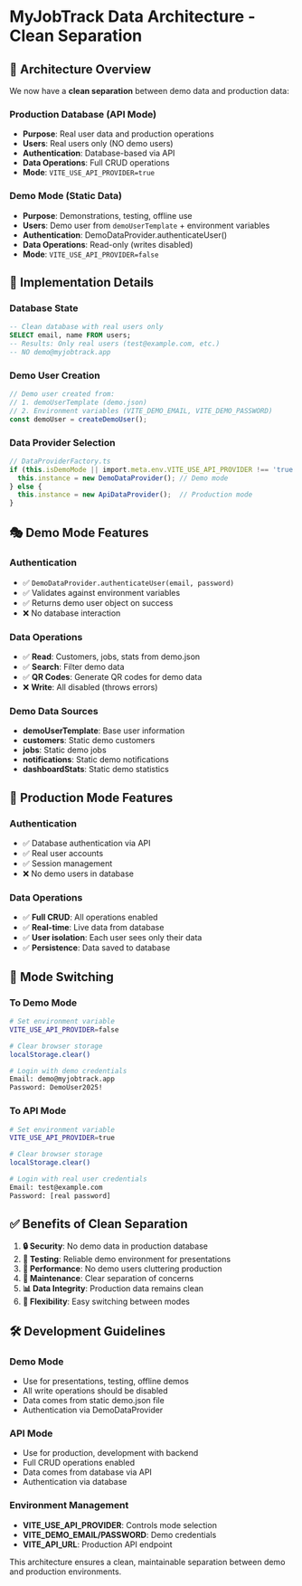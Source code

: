 # MyJobTrack Data Architecture - Clean Separation

## 🎯 **Architecture Overview**

We now have a **clean separation** between demo data and production data:

### **Production Database (API Mode)**
- **Purpose**: Real user data and production operations
- **Users**: Real users only (NO demo users)
- **Authentication**: Database-based via API
- **Data Operations**: Full CRUD operations
- **Mode**: `VITE_USE_API_PROVIDER=true`

### **Demo Mode (Static Data)**
- **Purpose**: Demonstrations, testing, offline use
- **Users**: Demo user from `demoUserTemplate` + environment variables
- **Authentication**: DemoDataProvider.authenticateUser()
- **Data Operations**: Read-only (writes disabled)
- **Mode**: `VITE_USE_API_PROVIDER=false`

## 🔧 **Implementation Details**

### **Database State**
```sql
-- Clean database with real users only
SELECT email, name FROM users;
-- Results: Only real users (test@example.com, etc.)
-- NO demo@myjobtrack.app
```

### **Demo User Creation**
```typescript
// Demo user created from:
// 1. demoUserTemplate (demo.json)
// 2. Environment variables (VITE_DEMO_EMAIL, VITE_DEMO_PASSWORD)
const demoUser = createDemoUser();
```

### **Data Provider Selection**
```typescript
// DataProviderFactory.ts
if (this.isDemoMode || import.meta.env.VITE_USE_API_PROVIDER !== 'true') {
  this.instance = new DemoDataProvider(); // Demo mode
} else {
  this.instance = new ApiDataProvider();  // Production mode
}
```

## 🎭 **Demo Mode Features**

### **Authentication**
- ✅ `DemoDataProvider.authenticateUser(email, password)`
- ✅ Validates against environment variables
- ✅ Returns demo user object on success
- ❌ No database interaction

### **Data Operations**
- ✅ **Read**: Customers, jobs, stats from demo.json
- ✅ **Search**: Filter demo data
- ✅ **QR Codes**: Generate QR codes for demo data
- ❌ **Write**: All disabled (throws errors)

### **Demo Data Sources**
- **demoUserTemplate**: Base user information
- **customers**: Static demo customers
- **jobs**: Static demo jobs  
- **notifications**: Static demo notifications
- **dashboardStats**: Static demo statistics

## 🚀 **Production Mode Features**

### **Authentication**
- ✅ Database authentication via API
- ✅ Real user accounts
- ✅ Session management
- ❌ No demo users in database

### **Data Operations**
- ✅ **Full CRUD**: All operations enabled
- ✅ **Real-time**: Live data from database
- ✅ **User isolation**: Each user sees only their data
- ✅ **Persistence**: Data saved to database

## 🔄 **Mode Switching**

### **To Demo Mode**
```bash
# Set environment variable
VITE_USE_API_PROVIDER=false

# Clear browser storage
localStorage.clear()

# Login with demo credentials
Email: demo@myjobtrack.app
Password: DemoUser2025!
```

### **To API Mode**
```bash
# Set environment variable  
VITE_USE_API_PROVIDER=true

# Clear browser storage
localStorage.clear()

# Login with real user credentials
Email: test@example.com
Password: [real password]
```

## ✅ **Benefits of Clean Separation**

1. **🔒 Security**: No demo data in production database
2. **🧪 Testing**: Reliable demo environment for presentations
3. **🚀 Performance**: No demo users cluttering production
4. **🔧 Maintenance**: Clear separation of concerns
5. **📊 Data Integrity**: Production data remains clean
6. **🎯 Flexibility**: Easy switching between modes

## 🛠️ **Development Guidelines**

### **Demo Mode**
- Use for presentations, testing, offline demos
- All write operations should be disabled
- Data comes from static demo.json file
- Authentication via DemoDataProvider

### **API Mode**
- Use for production, development with backend
- Full CRUD operations enabled
- Data comes from database via API
- Authentication via database

### **Environment Management**
- **VITE_USE_API_PROVIDER**: Controls mode selection
- **VITE_DEMO_EMAIL/PASSWORD**: Demo credentials
- **VITE_API_URL**: Production API endpoint

This architecture ensures a clean, maintainable separation between demo and production environments.
